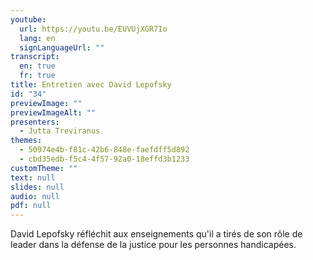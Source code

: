 ```yaml
---
youtube:
  url: https://youtu.be/EUVUjXGR7Io
  lang: en
  signLanguageUrl: ""
transcript:
  en: true
  fr: true
title: Entretien avec David Lepofsky
id: "34"
previewImage: ""
previewImageAlt: ""
presenters:
  - Jutta Treviranus
themes:
  - 50974e4b-f81c-42b6-848e-faefdff5d892
  - cbd35edb-f5c4-4f57-92a0-18effd3b1233
customTheme: ""
text: null
slides: null
audio: null
pdf: null
---
```

David Lepofsky réfléchit aux enseignements qu'il a tirés de son rôle de leader dans la défense de la justice pour les personnes handicapées.
